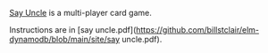 [Say Uncle](https://say-uncle.ninja) is a multi-player card game.

Instructions are in [say uncle.pdf](https://github.com/billstclair/elm-dynamodb/blob/main/site/say uncle.pdf).
